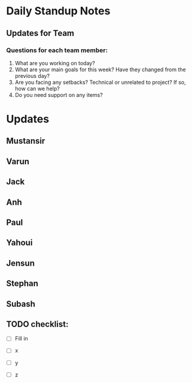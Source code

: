 # Daily Standup Notes

## Updates for Team


### Questions for each team member:
1. What are you working on today?
2. What are your main goals for this week? Have they changed from the previous day?
3. Are you facing any setbacks? Technical or unrelated to project? If so, how can we help?
4. Do you need support on any items?

# Updates

## Mustansir

## Varun

## Jack

## Anh

## Paul

## Yahoui

## Jensun

## Stephan

## Subash

## TODO checklist:

- [ ] Fill in
- [ ] x
- [ ] y
- [ ] z
  